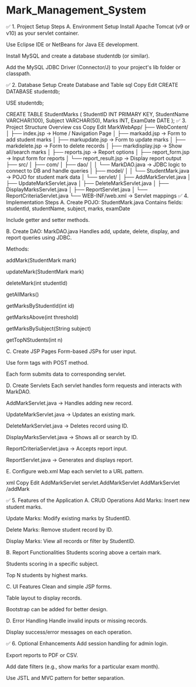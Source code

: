 # Mark_Management_System



✅ 1. Project Setup Steps
A. Environment Setup
Install Apache Tomcat (v9 or v10) as your servlet container.

Use Eclipse IDE or NetBeans for Java EE development.

Install MySQL and create a database studentdb (or similar).

Add the MySQL JDBC Driver (Connector/J) to your project's lib folder or classpath.

✅ 2. Database Setup
Create Database and Table
sql
Copy
Edit
CREATE DATABASE studentdb;

USE studentdb;

CREATE TABLE StudentMarks (
    StudentID INT PRIMARY KEY,
    StudentName VARCHAR(100),
    Subject VARCHAR(50),
    Marks INT,
    ExamDate DATE
);
✅ 3. Project Structure Overview
css
Copy
Edit
MarkWebApp/
├── WebContent/
│   ├── index.jsp                → Home / Navigation Page
│   ├── markadd.jsp              → Form to add student marks
│   ├── markupdate.jsp           → Form to update marks
│   ├── markdelete.jsp           → Form to delete records
│   ├── markdisplay.jsp          → Show all/search marks
│   ├── reports.jsp              → Report options
│   ├── report_form.jsp          → Input form for reports
│   └── report_result.jsp        → Display report output
├── src/
│   ├── com/
│   ├── dao/
│   │   └── MarkDAO.java         → JDBC logic to connect to DB and handle queries
│   ├── model/
│   │   └── StudentMark.java     → POJO for student mark data
│   └── servlet/
│       ├── AddMarkServlet.java
│       ├── UpdateMarkServlet.java
│       ├── DeleteMarkServlet.java
│       ├── DisplayMarksServlet.java
│       ├── ReportServlet.java
│       └── ReportCriteriaServlet.java
└── WEB-INF/web.xml              → Servlet mappings
✅ 4. Implementation Steps
A. Create POJO: StudentMark.java
Contains fields: studentId, studentName, subject, marks, examDate

Include getter and setter methods.

B. Create DAO: MarkDAO.java
Handles add, update, delete, display, and report queries using JDBC.

Methods:

addMark(StudentMark mark)

updateMark(StudentMark mark)

deleteMark(int studentId)

getAllMarks()

getMarksByStudentId(int id)

getMarksAbove(int threshold)

getMarksBySubject(String subject)

getTopNStudents(int n)

C. Create JSP Pages
Form-based JSPs for user input.

Use form tags with POST method.

Each form submits data to corresponding servlet.

D. Create Servlets
Each servlet handles form requests and interacts with MarkDAO.

AddMarkServlet.java → Handles adding new record.

UpdateMarkServlet.java → Updates an existing mark.

DeleteMarkServlet.java → Deletes record using ID.

DisplayMarksServlet.java → Shows all or search by ID.

ReportCriteriaServlet.java → Accepts report input.

ReportServlet.java → Generates and displays report.

E. Configure web.xml
Map each servlet to a URL pattern.

xml
Copy
Edit
<servlet>
    <servlet-name>AddMarkServlet</servlet-name>
    <servlet-class>servlet.AddMarkServlet</servlet-class>
</servlet>
<servlet-mapping>
    <servlet-name>AddMarkServlet</servlet-name>
    <url-pattern>/addMark</url-pattern>
</servlet-mapping>
<!-- Repeat for other servlets -->
✅ 5. Features of the Application
A. CRUD Operations
Add Marks: Insert new student marks.

Update Marks: Modify existing marks by StudentID.

Delete Marks: Remove student record by ID.

Display Marks: View all records or filter by StudentID.

B. Report Functionalities
Students scoring above a certain mark.

Students scoring in a specific subject.

Top N students by highest marks.

C. UI Features
Clean and simple JSP forms.

Table layout to display records.

Bootstrap can be added for better design.

D. Error Handling
Handle invalid inputs or missing records.

Display success/error messages on each operation.

✅ 6. Optional Enhancements
Add session handling for admin login.

Export reports to PDF or CSV.

Add date filters (e.g., show marks for a particular exam month).

Use JSTL and MVC pattern for better separation.
